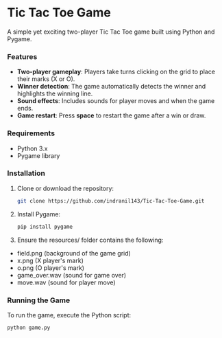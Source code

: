 # Tic Tac Toe Game

A simple yet exciting two-player Tic Tac Toe game built using Python and Pygame.

### Features
- **Two-player gameplay**: Players take turns clicking on the grid to place their marks (X or O).
- **Winner detection**: The game automatically detects the winner and highlights the winning line.
- **Sound effects**: Includes sounds for player moves and when the game ends.
- **Game restart**: Press **space** to restart the game after a win or draw.

### Requirements
- Python 3.x
- Pygame library

### Installation
1. Clone or download the repository:
   ```bash
   git clone https://github.com/indranil143/Tic-Tac-Toe-Game.git
2. Install Pygame:
   ```bash
   pip install pygame

3. Ensure the resources/ folder contains the following:
- field.png (background of the game grid)
- x.png (X player's mark)
- o.png (O player's mark)
- game_over.wav (sound for game over)
- move.wav (sound for player move)

### Running the Game
To run the game, execute the Python script:
  ```bash
  python game.py
